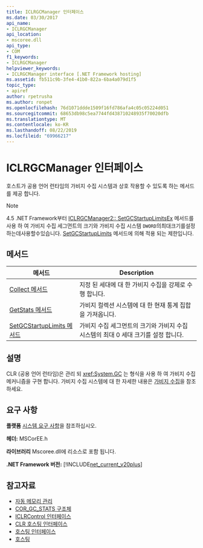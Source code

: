 ```yaml
---
title: ICLRGCManager 인터페이스
ms.date: 03/30/2017
api_name:
- ICLRGCManager
api_location:
- mscoree.dll
api_type:
- COM
f1_keywords:
- ICLRGCManager
helpviewer_keywords:
- ICLRGCManager interface [.NET Framework hosting]
ms.assetid: fb511c9b-3fe4-41b0-822a-6ba4a079d1f5
topic_type:
- apiref
author: rpetrusha
ms.author: ronpet
ms.openlocfilehash: 76d1071ddde1509f16fd786afa4c05c05224d051
ms.sourcegitcommit: 68653db98c5ea7744fd438710248935f70020dfb
ms.translationtype: MT
ms.contentlocale: ko-KR
ms.lasthandoff: 08/22/2019
ms.locfileid: "69966217"
---
```

# <a name="iclrgcmanager-interface"></a>ICLRGCManager 인터페이스
호스트가 공용 언어 런타임의 가비지 수집 시스템과 상호 작용할 수 있도록 하는 메서드를 제공 합니다.  
  
> [!NOTE]
> 4\.5 .NET Framework부터 [ICLRGCManager2:: SetGCStartupLimitsEx](../../../../docs/framework/unmanaged-api/hosting/iclrgcmanager2-setgcstartuplimitsex-method.md) 메서드를 사용 하 여 가비지 수집 세그먼트의 크기와 가비지 수집 시스템 `DWORD`의최대크기를설정하는데사용할수있습니다. [SetGCStartupLimits](../../../../docs/framework/unmanaged-api/hosting/iclrgcmanager-setgcstartuplimits-method.md) 메서드에 의해 적용 되는 제한입니다.  
  
## <a name="methods"></a>메서드  
  
|메서드|Description|  
|------------|-----------------|  
|[Collect 메서드](../../../../docs/framework/unmanaged-api/hosting/iclrgcmanager-collect-method.md)|지정 된 세대에 대 한 가비지 수집을 강제로 수행 합니다.|  
|[GetStats 메서드](../../../../docs/framework/unmanaged-api/hosting/iclrgcmanager-getstats-method.md)|가비지 컬렉션 시스템에 대 한 현재 통계 집합을 가져옵니다.|  
|[SetGCStartupLimits 메서드](../../../../docs/framework/unmanaged-api/hosting/iclrgcmanager-setgcstartuplimits-method.md)|가비지 수집 세그먼트의 크기와 가비지 수집 시스템의 최대 0 세대 크기를 설정 합니다.|  
  
## <a name="remarks"></a>설명  
 CLR (공용 언어 런타임)은 관리 되 <xref:System.GC> 는 형식을 사용 하 여 가비지 수집 메커니즘을 구현 합니다. 가비지 수집 시스템에 대 한 자세한 내용은 [가비지 수집](../../../standard/garbage-collection/index.md)을 참조 하세요.  
  
## <a name="requirements"></a>요구 사항  
 **플랫폼** [시스템 요구 사항](../../../../docs/framework/get-started/system-requirements.md)을 참조하십시오.  
  
 **헤더:** MSCorEE.h  
  
 **라이브러리** Mscoree.dll에 리소스로 포함 됩니다.  
  
 **.NET Framework 버전:** [!INCLUDE[net_current_v20plus](../../../../includes/net-current-v20plus-md.md)]  
  
## <a name="see-also"></a>참고자료

- [자동 메모리 관리](../../../standard/automatic-memory-management.md)
- [COR_GC_STATS 구조체](../../../../docs/framework/unmanaged-api/hosting/cor-gc-stats-structure.md)
- [ICLRControl 인터페이스](../../../../docs/framework/unmanaged-api/hosting/iclrcontrol-interface.md)
- [CLR 호스팅 인터페이스](../../../../docs/framework/unmanaged-api/hosting/clr-hosting-interfaces.md)
- [호스팅 인터페이스](../../../../docs/framework/unmanaged-api/hosting/hosting-interfaces.md)
- [호스팅](../../../../docs/framework/unmanaged-api/hosting/index.md)

